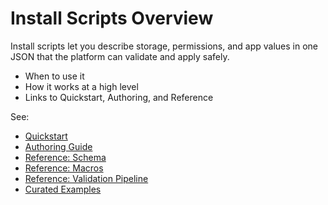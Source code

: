 # Install Scripts Overview

Install scripts let you describe storage, permissions, and app values in one JSON that the platform can validate and apply safely.

- When to use it
- How it works at a high level
- Links to Quickstart, Authoring, and Reference

See:
- [Quickstart](/install-scripts/quickstart)
- [Authoring Guide](/install-scripts/contributing)
- [Reference: Schema](/install-scripts/reference/schema)
- [Reference: Macros](/install-scripts/reference/macros)
- [Reference: Validation Pipeline](/install-scripts/reference/validation)
- [Curated Examples](/install-scripts/curated/)
